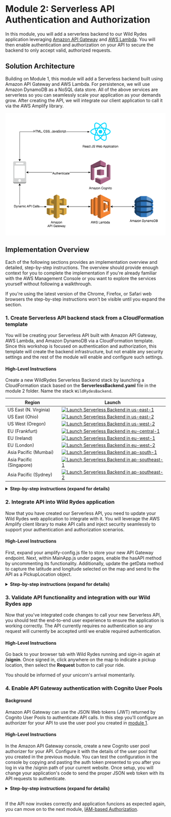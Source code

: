 # Module 2: Serverless API Authentication and Authorization

In this module, you will add a serverless backend to our Wild Rydes application leveraging [Amazon API Gateway](https://aws.amazon.com/api-gateway/) and [AWS Lambda](https://aws.amazon.com/lambda/). You will then enable authentication and authorization on your API to secure the backend to only accept valid, authorized requests.

## Solution Architecture

Building on Module 1, this module will add a Serverless backend built using Amazon API Gateway and AWS Lambda. For persistence, we will use Amazon DynamoDB as a NoSQL data store. All of the above services are serverless so you can seamlessly scale your application as your demands grow. After creating the API, we will integrate our client application to call it via the AWS Amplify library.

![Module 2 architecture](../images/wildrydes-module2-architecture.png)

## Implementation Overview

Each of the following sections provides an implementation overview and detailed, step-by-step instructions. The overview should provide enough context for you to complete the implementation if you're already familiar with the AWS Management Console or you want to explore the services yourself without following a walkthrough.

If you're using the latest version of the Chrome, Firefox, or Safari web browsers the step-by-step instructions won't be visible until you expand the section.

### 1. Create Serverless API backend stack from a CloudFormation template

You will be creating your Serverless API built with Amazon API Gateway, AWS Lambda, and Amazon DynamoDB via a CloudFormation template. Since this workshop is focused on authentication and authorization, this template will create the backend infrastructure, but not enable any security settings and the rest of the module will enable and configure such settings.

#### High-Level Instructions

Create a new WildRydes Serverless Backend stack by launching a CloudFormation stack based on the **ServerlessBackend.yaml** file in the module 2 folder. Name the stack `WildRydesBackend`.

Region| Launch
------|-----
US East (N. Virginia) | [![Launch Serverless Backend in us-east-1](http://docs.aws.amazon.com/AWSCloudFormation/latest/UserGuide/images/cloudformation-launch-stack-button.png)](https://console.aws.amazon.com/cloudformation/home?region=us-east-1#/stacks/new?stackName=WildRydesBackend&templateURL=https://s3.amazonaws.com/wildrydes-us-east-1/Auth/2_ServerlessAPI/ServerlessBackend.yaml)
US East (Ohio) | [![Launch Serverless Backend in us-east-2](http://docs.aws.amazon.com/AWSCloudFormation/latest/UserGuide/images/cloudformation-launch-stack-button.png)](https://console.aws.amazon.com/cloudformation/home?region=us-east-2#/stacks/new?stackName=WildRydesBackend&templateURL=https://s3.amazonaws.com/wildrydes-us-east-2/Auth/2_ServerlessAPI/ServerlessBackend.yaml)
US West (Oregon) | [![Launch Serverless Backend in us-west-2](http://docs.aws.amazon.com/AWSCloudFormation/latest/UserGuide/images/cloudformation-launch-stack-button.png)](https://console.aws.amazon.com/cloudformation/home?region=us-west-2#/stacks/new?stackName=WildRydesBackend&templateURL=https://s3.amazonaws.com/wildrydes-us-west-2/Auth/2_ServerlessAPI/ServerlessBackend.yaml)
EU (Frankfurt) | [![Launch Serverless Backend in eu-central-1](http://docs.aws.amazon.com/AWSCloudFormation/latest/UserGuide/images/cloudformation-launch-stack-button.png)](https://console.aws.amazon.com/cloudformation/home?region=eu-central-1#/stacks/new?stackName=WildRydesBackend&templateURL=https://s3.amazonaws.com/wildrydes-eu-central-1/Auth/2_ServerlessAPI/ServerlessBackend.yaml)
EU (Ireland) | [![Launch Serverless Backend in eu-west-1](http://docs.aws.amazon.com/AWSCloudFormation/latest/UserGuide/images/cloudformation-launch-stack-button.png)](https://console.aws.amazon.com/cloudformation/home?region=eu-west-1#/stacks/new?stackName=WildRydesBackend&templateURL=https://s3.amazonaws.com/wildrydes-eu-west-1/Auth/2_ServerlessAPI/ServerlessBackend.yaml)
EU (London) | [![Launch Serverless Backend in eu-west-2](http://docs.aws.amazon.com/AWSCloudFormation/latest/UserGuide/images/cloudformation-launch-stack-button.png)](https://console.aws.amazon.com/cloudformation/home?region=eu-west-2#/stacks/new?stackName=WildRydesBackend&templateURL=https://s3.amazonaws.com/wildrydes-eu-west-2/Auth/2_ServerlessAPI/ServerlessBackend.yaml)
Asia Pacific (Mumbai) | [![Launch Serverless Backend in ap-south-1](http://docs.aws.amazon.com/AWSCloudFormation/latest/UserGuide/images/cloudformation-launch-stack-button.png)](https://console.aws.amazon.com/cloudformation/home?region=ap-south-1#/stacks/new?stackName=WildRydesBackend&templateURL=https://s3.amazonaws.com/wildrydes-ap-south-1/Auth/2_ServerlessAPI/ServerlessBackend.yaml)
Asia Pacific (Singapore) | [![Launch Serverless Backend in ap-southeast-1](http://docs.aws.amazon.com/AWSCloudFormation/latest/UserGuide/images/cloudformation-launch-stack-button.png)](https://console.aws.amazon.com/cloudformation/home?region=ap-southeast-1#/stacks/new?stackName=WildRydesBackend&templateURL=https://s3.amazonaws.com/wildrydes-ap-southeast-1/Auth/2_ServerlessAPI/ServerlessBackend.yaml)
Asia Pacific (Sydney) | [![Launch Serverless Backend in ap-southeast-2](http://docs.aws.amazon.com/AWSCloudFormation/latest/UserGuide/images/cloudformation-launch-stack-button.png)](https://console.aws.amazon.com/cloudformation/home?region=ap-southeast-2#/stacks/new?stackName=WildRydesBackend&templateURL=https://s3.amazonaws.com/wildrydes-ap-southeast-2/Auth/2_ServerlessAPI/ServerlessBackend.yaml)

<details>
<summary><strong>Step-by-step instructions (expand for details)</strong></summary><p>

1. Launch the CloudFormation stack from the links above, choosing the link appropriate for the region you selected for this workshop. **Be sure to select the same region as you were using previously in this workshop to launch this CloudFormation stack**

2. On the next screen, Step 2, confirm the stack name is  `WildRydesBackend` and click **Next**.

3. On the Configure Stack Options page, accept all the defaults and click **Next**.

4. Choose to **Acknowledge that the CloudFormation template may create IAM resources with custom names**. Finally, click **Create stack**.

5. It will take a few minutes for the Stack to create. Choose the **Stack Info** tab to go to the overall stack status page and wait until the stack is fully launched and shows a status of **CREATE_COMPLETE**. Click the refresh icon to see progress updates.

6. With the `WildRydesBackend` stack selected, click on the **Outputs** tab and copy the value shown for the `WildRydesApiInvokeUrl` to your Cloud9 scratchpad editor tab.

</p></details>

### 2. Integrate API into Wild Rydes application

Now that you have created our Serverless API, you need to update your Wild Rydes web application to integrate with it. You will leverage the AWS Amplify client library to make API calls and inject security seamlessly to support your authentication and authorization scenarios.

#### High-Level Instructions

First, expand your amplify-config.js file to store your new API Gateway endpoint. Next, within MainApp.js under pages, enable the hasAPI method by uncommenting its functionality. Additionally, update the getData method to capture the latitude and longitude selected on the map and send to the API as a PickupLocation object.

<details>
<summary><strong>Step-by-step instructions (expand for details)</strong></summary><p>

1. First, you need to update the `/website/src/amplify-config.js` file to include your new API Gateway endpoint. Store the endpoint including the /prod at the end in the endpoint property under the `WildRydesAPI` section.

	**Warning**: Do not change the name `WildRydesAPI` in this configuration file or later functionality in the workshop will not work. An example of the API configuration portion of the amplify-config file after updating the configuration properly is shown below:
	
	```
	  API: {
	        endpoints: [
	            {
	                name: 'WildRydesAPI',
	                endpoint: 'https://1ngrgqjt6c.execute-api.us-east-1.amazonaws.com/prod'
	            }
	        ]
	    },
	```

2. Next, you need to enable the hasAPI method by uncommenting its code within `/website/src/pages/MainApp.js`.

	```
	  hasApi() {
	    const api = awsConfig.API.endpoints.filter(v => v.endpoint !== '');
	    return (typeof api !== 'undefined');
	  }
	```

3. Finally, within the same file, we will implement the API request for a ride as a POST request to our API which sends a body containing the requested latitude and longitude as the pickup location. Update the getData() method to be as follows:

	```
	  async getData(pin) {
	    Amplify.Logger.LOG_LEVEL = 'DEBUG';
	    const apiRequest = {
	      body: {
	        PickupLocation: {
	          Longitude: pin.longitude,
	          Latitude: pin.latitude
	        }
	      },
	      headers: {
	        'Authorization': '', // To be updated
	        'Content-Type': 'application/json'
	      }
	    };
	    logger.info('API Request:', apiRequest);
	    return await API.post(apiName, apiPath, apiRequest);
	  }
	```

</p></details>

### 3. Validate API functionality and integration with our Wild Rydes app

Now that you've integrated code changes to call your new Serverless API, you should test the end-to-end user experience to ensure the application is working correctly. The API currently requires no authentication so any request will currently be accepted until we enable required authentication.

#### High-Level Instructions

Go back to your browser tab with Wild Rydes running and sign-in again at **/signin**. Once signed in, click anywhere on the map to indicate a pickup location, then select the **Request** button to call your ride.

You should be informed of your unicorn's arrival momentarily.

### 4. Enable API Gateway authentication with Cognito User Pools

#### Background
Amazon API Gateway can use the JSON Web tokens (JWT) returned by Cognito User Pools to authenticate API calls. In this step you'll configure an authorizer for your API to use the user pool you created in [module 1](../1_UserAuthentication).

#### High-Level Instructions
In the Amazon API Gateway console, create a new Cognito user pool authorizer for your API. Configure it with the details of the user pool that you created in the previous module. You can test the configuration in the console by copying and pasting the auth token presented to you after you log in via the /signin path of your current website. Once setup, you will change your application's code to send the proper JSON web token with its API requests to authenticate.

<details>
<summary><strong>Step-by-step instructions (expand for details)</strong></summary><p>

1. In the AWS Management Console choose **Services** then select **API Gateway** under Security, Identity, and Compliance.

2. Choose the API named `WildRydes`.

3. Under your newly created API, choose **Authorizers**.

    ![API Authorizer Settings](../images/apigateway-authorizer-settings.png)

4. Chose **Create New Authorizer**.

5. Enter `WildRydes` for the Authorizer name.

6. Select **Cognito** for the type.

7. In the Region drop-down under **Cognito User Pool**, select the Region where you created your Cognito user pool in the last module (by default the current region should be selected).

8. Enter `WildRydes` (or the name you gave your user pool) in the **Cognito User Pool** input.

9. Enter `Authorization` for the **Token Source**.

10. Leave `Token Validation` **blank** without editing.

11. Choose **Create**.

    ![Create user pool authorizer screenshot](../images/create-user-pool-authorizer.png)

12. **Verify your authorizer configuration**

	In a different browser tab, return to your Wild Rydes application and  sign-in if you're not already signed in. After signing in, you should be redirected to `/app`. Open your [browser's developer console](https://support.airtable.com/hc/en-us/articles/232313848-How-to-open-the-developer-console) and browse to the console log output section.

13. Look for the console log to say `Cognito User Identity Token:` and a long string beneath the message.

14. Copy the long string to your clipboard without the intro message. You will need to copy across multiple lines to fully copy the token in its entirety.

15. Go back to previous tab where you have just finished creating the Authorizer.

16. Click **Test** at the bottom of the card for the authorizer.

17. Paste the auth token into the **Authorization Token** field in the popup dialog.

    ![Test Authorizer screenshot](../images/apigateway-test-authorizer.png)

18. Click **Test** button and verify that the response code is 200 and that you see the claims for your user displayed. Since this is the identity token, the user's attributes are encoded within the JWT as claims which can be read parsed programatically.

	**Note** If you do not receive successful test results as shown below, do not proceed until you're able to validate the authorizer is configured properly and passes this test.

	![Successful Authorizer test screenshot](../images/apigateway-authorizer-test.png)

19. **Require Cognito authentication for API Gateway**

	Browse to `Resources` while within your Wild Rydes API in the API Gateway console.

20. Select the `POST` method under the `/ride` resource path.

21. Choose `Method Request`

    ![Method Request Selection](../images/apigateway-method-request-settings.png)

22. Choose the pencil icon next to `Authorization` to edit the setting.

23. Select your new Cognito Authorizer from the list of options presented. **Note** If you don't see this option listed, **Reload** the browser page then this authorizer option should appear in the drop-down list.

  ![API Gateway Authorizer Selection](../images/apigateway-authorizer-selection.png)

24. **Save** your selection by clicking the checkmark icon next to the drop down.

  ![API Gateway Authorizer Confirmation](../images/apigateway-authorizer-confirmation.png)

25. Next, choose the **Actions** button at the top of the resources list.

26. Choose **Deploy API** from the list of options presented.

27. For deployment stage, select `prod` then click **Deploy**.

28. You've now successfully deployed your new authentication integration to your API's production environment.

29. **Configure your Wild Rydes web app to authenticate API requests**

	Now that you've deployed the new authorizer configuration to production, all API requests must be authenticated to be processed.

30. Return to your Wild Rydes app, sign in if necessary, and attempt to request a ride.

31. You should receive an "Error finding unicorn". If you open the developer console, you will see that we received a HTTP 401 error, which means it was an unauthorized request. To authenticate our requests properly, we need to send an Authorization header.

  **Note** If you at first still that you requests go through without any errors, try requesting a ride again in 30-60 seconds to allow the API Gateway changes to fully propagate.

32. Go back to Cloud9 and open the `/website/src/pages/MainApp.js` files.

33. Browse down to the `getData` method you previously updated. You will notice that the headers for the request currently include a blank `Authorization` header.

34. Replace your current `getData` method with the following code which sends your user's Cognito identity token, encoded as a JSON web token, in the `Authorization` header with every request.

	```
	  async getData(pin) {
	    const apiRequest = {
	      body: {
	        PickupLocation: {
	          Longitude: pin.longitude,
	          Latitude: pin.latitude
	        }
	      },
	      headers: {
	        'Authorization': this.state.idToken,
	        'Content-Type': 'application/json'
	      }
	    };
	    logger.info('API Request:', apiRequest);
	    return await API.post(apiName, apiPath, apiRequest);
	  }
	```

35. Allow the application to refresh, sign-in again, and request a ride.

36. The unicorn ride request should be fulfilled as before now. To see the full request headers which were sent, look at the developer console for an INFO message which includes the API Request details once expanded, including the full headers and body of the request.

</p></details>
<br>

If the API now invokes correctly and application funcions as expected again, you can move on to the next module, [IAM-based Authorization](../3_IAMAuthorization).
